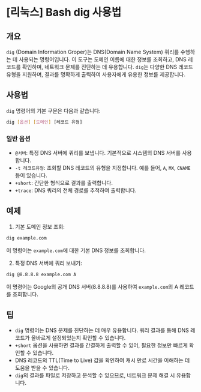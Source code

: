 # [리눅스] Bash dig 사용법

## 개요
`dig` (Domain Information Groper)는 DNS(Domain Name System) 쿼리를 수행하는 데 사용되는 명령어입니다. 이 도구는 도메인 이름에 대한 정보를 조회하고, DNS 레코드를 확인하며, 네트워크 문제를 진단하는 데 유용합니다. `dig`는 다양한 DNS 레코드 유형을 지원하며, 결과를 명확하게 출력하여 사용자에게 유용한 정보를 제공합니다.

## 사용법
`dig` 명령어의 기본 구문은 다음과 같습니다:

```bash
dig [옵션] [도메인] [레코드 유형]
```

### 일반 옵션
- `@서버`: 특정 DNS 서버에 쿼리를 보냅니다. 기본적으로 시스템의 DNS 서버를 사용합니다.
- `-t 레코드유형`: 조회할 DNS 레코드의 유형을 지정합니다. 예를 들어, `A`, `MX`, `CNAME` 등이 있습니다.
- `+short`: 간단한 형식으로 결과를 출력합니다.
- `+trace`: DNS 쿼리의 전체 경로를 추적하여 출력합니다.

## 예제
1. 기본 도메인 정보 조회:
```bash
dig example.com
```
이 명령어는 `example.com`에 대한 기본 DNS 정보를 조회합니다.

2. 특정 DNS 서버에 쿼리 보내기:
```bash
dig @8.8.8.8 example.com A
```
이 명령어는 Google의 공개 DNS 서버(8.8.8.8)를 사용하여 `example.com`의 A 레코드를 조회합니다.

## 팁
- `dig` 명령어는 DNS 문제를 진단하는 데 매우 유용합니다. 쿼리 결과를 통해 DNS 레코드가 올바르게 설정되었는지 확인할 수 있습니다.
- `+short` 옵션을 사용하면 결과를 간결하게 출력할 수 있어, 필요한 정보만 빠르게 확인할 수 있습니다.
- DNS 레코드의 TTL(Time to Live) 값을 확인하여 캐시 만료 시간을 이해하는 데 도움을 받을 수 있습니다.
- `dig`의 결과를 파일로 저장하고 분석할 수 있으므로, 네트워크 문제 해결 시 유용합니다.